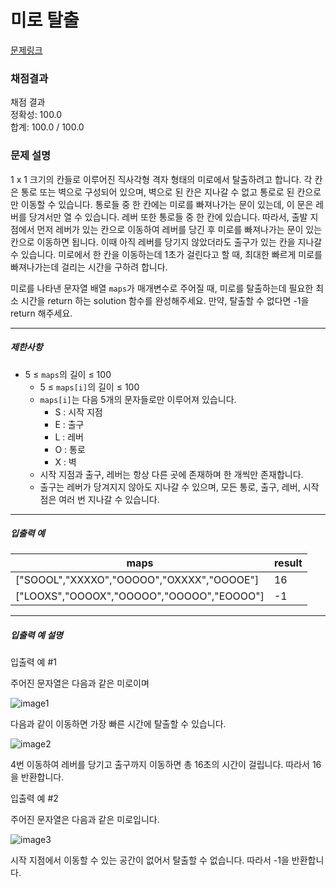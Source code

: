 # 미로 탈출

[문제링크](https://school.programmers.co.kr/learn/courses/30/lessons/159993)

### 채점결과

채점 결과 <br>
정확성: 100.0 <br>
합계: 100.0 / 100.0

### 문제 설명

<p>1 x 1 크기의 칸들로 이루어진 직사각형 격자 형태의 미로에서 탈출하려고 합니다. 각 칸은 통로 또는 벽으로 구성되어 있으며, 벽으로 된 칸은 지나갈 수 없고 통로로 된 칸으로만 이동할 수 있습니다. 통로들 중 한 칸에는 미로를 빠져나가는 문이 있는데, 이 문은 레버를 당겨서만 열 수 있습니다. 레버 또한 통로들 중 한 칸에 있습니다. 따라서, 출발 지점에서 먼저 레버가 있는 칸으로 이동하여 레버를 당긴 후 미로를 빠져나가는 문이 있는 칸으로 이동하면 됩니다. 이때 아직 레버를 당기지 않았더라도 출구가 있는 칸을 지나갈 수 있습니다. 미로에서 한 칸을 이동하는데 1초가 걸린다고 할 때, 최대한 빠르게 미로를 빠져나가는데 걸리는 시간을 구하려 합니다.</p>

<p>미로를 나타낸 문자열 배열&nbsp;<code>maps</code>가 매개변수로 주어질 때, 미로를 탈출하는데 필요한 최소 시간을 return 하는 solution 함수를 완성해주세요. 만약, 탈출할 수 없다면 -1을 return 해주세요.</p>

<hr>

<h5>제한사항</h5>

<ul>
    <li>5&nbsp;≤ <code>maps</code>의 길이 ≤ 100
        <ul>
            <li>5 ≤ <code>maps[i]</code>의 길이 ≤ 100</li>
            <li><code>maps[i]</code>는 다음 5개의 문자들로만 이루어져 있습니다.
                <ul>
                    <li>S : 시작 지점</li>
                    <li>E : 출구</li>
                    <li>L : 레버</li>
                    <li>O : 통로</li>
                    <li>X : 벽</li>
                </ul>
            </li>
            <li>시작 지점과 출구, 레버는 항상 다른 곳에 존재하며 한 개씩만 존재합니다.</li>
            <li>출구는 레버가 당겨지지 않아도 지나갈 수 있으며, 모든 통로, 출구, 레버, 시작점은 여러 번 지나갈 수 있습니다.</li>
        </ul>
    </li>
</ul>

<hr>

<h5>입출력 예</h5>

<table class="table">
    <thead>
        <tr>
            <th>maps</th>
            <th>result</th>
        </tr>
    </thead>
    <tbody>
        <tr>
            <td>["SOOOL","XXXXO","OOOOO","OXXXX","OOOOE"]</td>
            <td>16</td>
        </tr>
        <tr>
            <td>["LOOXS","OOOOX","OOOOO","OOOOO","EOOOO"]</td>
            <td>-1</td>
        </tr>
    </tbody>
</table>

<hr>

<h5>입출력 예 설명</h5>

<p>입출력 예 #1</p>

<p>주어진 문자열은 다음과 같은 미로이며</p>

<p><img src="https://user-images.githubusercontent.com/62426665/214443486-cb2b84a4-afc6-4b25-8da2-645a853859f1.png" title="" alt="image1"></p>

<p>다음과 같이 이동하면 가장 빠른 시간에 탈출할 수 있습니다.</p>

<p><img src="https://user-images.githubusercontent.com/62426665/207090680-93289071-da4f-4126-9c31-066c1d4d3802.png" title="" alt="image2"></p>

<p>4번 이동하여 레버를 당기고 출구까지 이동하면 총 16초의 시간이 걸립니다. 따라서 16을 반환합니다.</p>

<p>입출력 예 #2</p>

<p>주어진 문자열은 다음과 같은 미로입니다.</p>

<p><img src="https://user-images.githubusercontent.com/62426665/214443892-1e7734e9-b4c8-49af-ba29-aa5597039617.png" title="" alt="image3"></p>

<p>시작 지점에서 이동할 수 있는 공간이 없어서 탈출할 수 없습니다. 따라서 -1을 반환합니다.</p>
